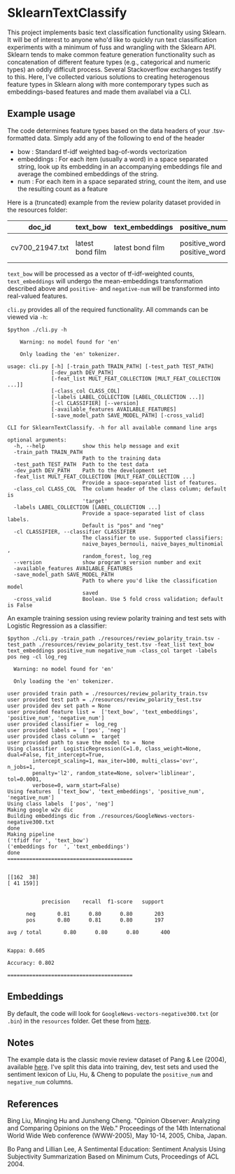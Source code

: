 # SklearnTextClassify


This project implements basic text classification functionality using Sklearn. It will be of interest to anyone who'd like to  quickly run text classification experiments with a minimum of fuss and wrangling with the Sklearn API. Sklearn tends to make common feature generation functionality such as concatenation of different feature types (e.g., categorical and numeric types) an oddly difficult process. Several Stackoverflow exchanges testify to this.  Here, I've collected various solutions to creating heterogenous feature types in Sklearn along with more contemporary types such as embeddings-based features and made them availabel via a CLI. 


## Example usage

The code determines feature types based on the data headers of your .tsv-formatted data. Simply add any of the 
following to end of the header 
  * bow : Standard tf-idf weighted bag-of-words vectorization
  * embeddings : For each item (usually a word) in a space separated string, look up its embedding in an
  accompanying embeddings file and average the combined embeddings of the string.
  * num : For each item in a space separated string, count the item, and use the resulting count as a feature
  

Here is a (truncated) example from the review polarity dataset provided in the resources folder:

| doc_id        | text_bow      | text_embeddings  | positive_num     | negative_num     
| ------------- |---------------| -----------------| -----------------| -----------------
| cv700_21947.txt | latest bond film  | latest bond film |positive_word positive_word | negative_word negative_word negative_word 

`text_bow` will be processed as a vector of tf-idf-weighted counts, `text_embeddings` will undergo the mean-embeddings transformation described above and `positive-` and `negative-num` will be transformed into real-valued features. 

`cli.py` provides all of the required functionality.  All commands can be viewed via `-h`:

```
$python ./cli.py -h

    Warning: no model found for 'en'

    Only loading the 'en' tokenizer.

usage: cli.py [-h] [-train_path TRAIN_PATH] [-test_path TEST_PATH]
              [-dev_path DEV_PATH]
              [-feat_list MULT_FEAT_COLLECTION [MULT_FEAT_COLLECTION ...]]
              [-class_col CLASS_COL]
              [-labels LABEL_COLLECTION [LABEL_COLLECTION ...]]
              [-cl CLASSIFIER] [--version]
              [-available_features AVAILABLE_FEATURES]
              [-save_model_path SAVE_MODEL_PATH] [-cross_valid]

CLI for SklearnTextClassify. -h for all available command line args

optional arguments:
  -h, --help            show this help message and exit
  -train_path TRAIN_PATH
                        Path to the training data
  -test_path TEST_PATH  Path to the test data
  -dev_path DEV_PATH    Path to the development set
  -feat_list MULT_FEAT_COLLECTION [MULT_FEAT_COLLECTION ...]
                        Provide a space-separated list of features.
  -class_col CLASS_COL  The column header of the class column; default is
                        'target'
  -labels LABEL_COLLECTION [LABEL_COLLECTION ...]
                        Provide a space-separated list of class labels.
                        Default is "pos" and "neg"
  -cl CLASSIFIER, --classifier CLASSIFIER
                        The classifier to use. Supported classifiers:
                        naive_bayes_bernouli, naive_bayes_multinomial ,
                        random_forest, log_reg
  --version             show program's version number and exit
  -available_features AVAILABLE_FEATURES
  -save_model_path SAVE_MODEL_PATH
                        Path to where you'd like the classification model
                        saved
  -cross_valid          Boolean. Use 5 fold cross validation; default is False
  ```
  An example training session using review polarity training and test sets with Logistic Regression as a classifier:
  
  ```
$python ./cli.py -train_path ./resources/review_polarity_train.tsv -test_path ./resources/review_polarity_test.tsv -feat_list text_bow text_embeddings positive_num negative_num -class_col target -labels pos neg -cl log_reg

    Warning: no model found for 'en'

    Only loading the 'en' tokenizer.

user provided train path = ./resources/review_polarity_train.tsv
user provided test path = ./resources/review_polarity_test.tsv
user provided dev set path = None
user provided feature list =  ['text_bow', 'text_embeddings', 'positive_num', 'negative_num']
user provided classifier =  log_reg
user provided labels =  ['pos', 'neg']
user provided class column =  target
user provided path to save the model to =  None
Using classifier  LogisticRegression(C=1.0, class_weight=None, dual=False, fit_intercept=True,
          intercept_scaling=1, max_iter=100, multi_class='ovr', n_jobs=1,
          penalty='l2', random_state=None, solver='liblinear', tol=0.0001,
          verbose=0, warm_start=False)
Using features  ['text_bow', 'text_embeddings', 'positive_num', 'negative_num']
Using class labels  ['pos', 'neg']
Making google w2v dic
Building embeddings dic from ./resources/GoogleNews-vectors-negative300.txt
done
Making pipeline
('tfidf for ', 'text_bow')
('embeddings for  ', 'text_embeddings')
done
========================================


[[162  38]
 [ 41 159]]


             precision    recall  f1-score   support

        neg       0.81      0.80      0.80       203
        pos       0.80      0.81      0.80       197

avg / total       0.80      0.80      0.80       400


Kappa: 0.605

Accuracy: 0.802

========================================
```
  
## Embeddings

By default, the code will look for `GoogleNews-vectors-negative300.txt` (or `.bin`) in the `resources` folder. Get these  from [here](https://github.com/mmihaltz/word2vec-GoogleNews-vectors). 


## Notes

The example data is the classic movie review dataset of Pang & Lee (2004), available [here](http://www.cs.cornell.edu/people/pabo/movie-review-data/).  I've split this data into training, dev, test sets and used the sentiment lexicon of Liu, Hu, & Cheng to populate the `positive_num` and `negative_num` columns. 


## References
Bing Liu, Minqing Hu and Junsheng Cheng. "Opinion Observer: Analyzing and Comparing Opinions on the Web." Proceedings of the 14th International World Wide Web conference (WWW-2005), May 10-14, 2005, Chiba, Japan.

Bo Pang and Lillian Lee, A Sentimental Education: Sentiment Analysis Using Subjectivity Summarization Based on Minimum Cuts, Proceedings of ACL 2004. 
